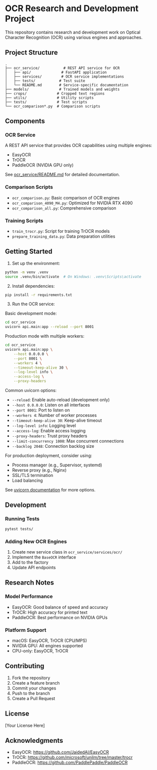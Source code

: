# OCR Research and Development Project

This repository contains research and development work on Optical Character Recognition (OCR) using various engines and approaches.

## Project Structure

```
.
├── ocr_service/           # REST API service for OCR
│   ├── api/              # FastAPI application
│   ├── services/         # OCR service implementations
│   ├── tests/           # Test suite
│   └── README.md        # Service-specific documentation
├── models/              # Trained models and weights
├── crops/              # Cropped text regions
├── utils/              # Utility scripts
├── tests/              # Test scripts
└── ocr_comparison*.py  # Comparison scripts
```

## Components

### OCR Service
A REST API service that provides OCR capabilities using multiple engines:
- EasyOCR
- TrOCR
- PaddleOCR (NVIDIA GPU only)

See [ocr_service/README.md](ocr_service/README.md) for detailed documentation.

### Comparison Scripts
- `ocr_comparison.py`: Basic comparison of OCR engines
- `ocr_comparison_4090_M4.py`: Optimized for NVIDIA RTX 4090
- `ocr_comparison_all.py`: Comprehensive comparison

### Training Scripts
- `train_trocr.py`: Script for training TrOCR models
- `prepare_training_data.py`: Data preparation utilities

## Getting Started

1. Set up the environment:
```bash
python -m venv .venv
source .venv/bin/activate  # On Windows: .venv\Scripts\activate
```

2. Install dependencies:
```bash
pip install -r requirements.txt
```

3. Run the OCR service:

Basic development mode:
```bash
cd ocr_service
uvicorn api.main:app --reload --port 8001
```

Production mode with multiple workers:
```bash
cd ocr_service
uvicorn api.main:app \
    --host 0.0.0.0 \
    --port 8001 \
    --workers 4 \
    --timeout-keep-alive 30 \
    --log-level info \
    --access-log \
    --proxy-headers
```

Common uvicorn options:
- `--reload`: Enable auto-reload (development only)
- `--host 0.0.0.0`: Listen on all interfaces
- `--port 8001`: Port to listen on
- `--workers 4`: Number of worker processes
- `--timeout-keep-alive 30`: Keep-alive timeout
- `--log-level info`: Logging level
- `--access-log`: Enable access logging
- `--proxy-headers`: Trust proxy headers
- `--limit-concurrency 1000`: Max concurrent connections
- `--backlog 2048`: Connection backlog size

For production deployment, consider using:
- Process manager (e.g., Supervisor, systemd)
- Reverse proxy (e.g., Nginx)
- SSL/TLS termination
- Load balancing

See [uvicorn documentation](https://www.uvicorn.org/deployment/) for more options.

## Development

### Running Tests
```bash
pytest tests/
```

### Adding New OCR Engines
1. Create new service class in `ocr_service/services/ocr/`
2. Implement the `BaseOCR` interface
3. Add to the factory
4. Update API endpoints

## Research Notes

### Model Performance
- EasyOCR: Good balance of speed and accuracy
- TrOCR: High accuracy for printed text
- PaddleOCR: Best performance on NVIDIA GPUs

### Platform Support
- macOS: EasyOCR, TrOCR (CPU/MPS)
- NVIDIA GPU: All engines supported
- CPU-only: EasyOCR, TrOCR

## Contributing

1. Fork the repository
2. Create a feature branch
3. Commit your changes
4. Push to the branch
5. Create a Pull Request

## License

[Your License Here]

## Acknowledgments

- EasyOCR: https://github.com/JaidedAI/EasyOCR
- TrOCR: https://github.com/microsoft/unilm/tree/master/trocr
- PaddleOCR: https://github.com/PaddlePaddle/PaddleOCR 